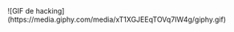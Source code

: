 <div ID="header" >
    ![GIF de hacking]    (https://media.giphy.com/media/xT1XGJEEqTOVq7IW4g/giphy.gif)
</div>